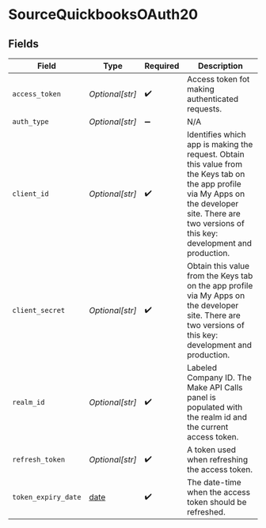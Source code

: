 # SourceQuickbooksOAuth20


## Fields

| Field                                                                                                                                                                                                 | Type                                                                                                                                                                                                  | Required                                                                                                                                                                                              | Description                                                                                                                                                                                           |
| ----------------------------------------------------------------------------------------------------------------------------------------------------------------------------------------------------- | ----------------------------------------------------------------------------------------------------------------------------------------------------------------------------------------------------- | ----------------------------------------------------------------------------------------------------------------------------------------------------------------------------------------------------- | ----------------------------------------------------------------------------------------------------------------------------------------------------------------------------------------------------- |
| `access_token`                                                                                                                                                                                        | *Optional[str]*                                                                                                                                                                                       | :heavy_check_mark:                                                                                                                                                                                    | Access token fot making authenticated requests.                                                                                                                                                       |
| `auth_type`                                                                                                                                                                                           | *Optional[str]*                                                                                                                                                                                       | :heavy_minus_sign:                                                                                                                                                                                    | N/A                                                                                                                                                                                                   |
| `client_id`                                                                                                                                                                                           | *Optional[str]*                                                                                                                                                                                       | :heavy_check_mark:                                                                                                                                                                                    | Identifies which app is making the request. Obtain this value from the Keys tab on the app profile via My Apps on the developer site. There are two versions of this key: development and production. |
| `client_secret`                                                                                                                                                                                       | *Optional[str]*                                                                                                                                                                                       | :heavy_check_mark:                                                                                                                                                                                    |  Obtain this value from the Keys tab on the app profile via My Apps on the developer site. There are two versions of this key: development and production.                                            |
| `realm_id`                                                                                                                                                                                            | *Optional[str]*                                                                                                                                                                                       | :heavy_check_mark:                                                                                                                                                                                    | Labeled Company ID. The Make API Calls panel is populated with the realm id and the current access token.                                                                                             |
| `refresh_token`                                                                                                                                                                                       | *Optional[str]*                                                                                                                                                                                       | :heavy_check_mark:                                                                                                                                                                                    | A token used when refreshing the access token.                                                                                                                                                        |
| `token_expiry_date`                                                                                                                                                                                   | [date](https://docs.python.org/3/library/datetime.html#date-objects)                                                                                                                                  | :heavy_check_mark:                                                                                                                                                                                    | The date-time when the access token should be refreshed.                                                                                                                                              |